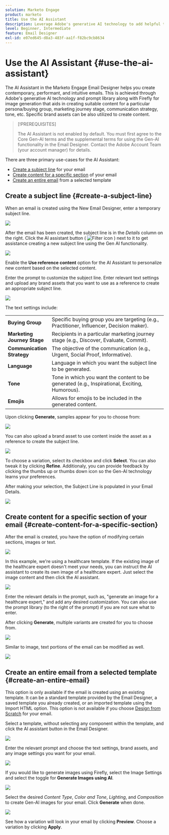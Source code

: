```yaml
---
solution: Marketo Engage
product: marketo
title: Use the AI Assistant
description: Leverage Adobe's generative AI technology to add helpful text and/or images to your emails.
level: Beginner, Intermediate
feature: Email Designer
exl-id: e07ed645-d8a3-483f-aa1f-f82bc9cb8634
---
```

# Use the AI Assistant {#use-the-ai-assistant}

The AI Assistant in the Marketo Engage Email Designer helps you create contemporary, performant, and intuitive emails. This is achieved through Adobe's generative AI technology and prompt library along with Firefly for image generation that aids in creating suitable content for a particular persona/buying group, marketing journey stage, communication strategy, tone, etc. Specific brand assets can be also utilized to create content.

>[!PREREQUISITES]
>
>The AI Assistant is not enabled by default. You must first agree to the Core Gen-AI terms and the supplemental terms for using the Gen-AI functionality in the Email Designer. Contact the Adobe Account Team (your account manager) for details.

There are three primary use-cases for the AI Assistant:

* [Create a subject line](#create-a-subject-line) for your email
* [Create content for a specific section](#create-content-for-a-specific-section) of your email
* [Create an entire email](#create-an-entire-email) from a selected template

## Create a subject line {#create-a-subject-line}

When an email is created using the New Email Designer, enter a temporary subject line.

   ![](assets/use-the-ai-assistant-1.png)

After the email has been created, the subject line is in the _Details_ column on the right. Click the AI assistant button ( ![Filter icon](assets/icon-ai-assistant.png) ) next to it to get assistance creating a new subject line using the Gen AI functionality.

   ![](assets/use-the-ai-assistant-2.png)

Enable the **Use reference content** option for the AI Assistant to personalize new content based on the selected content.

Enter the prompt to customize the subject line. Enter relevant text settings and upload any brand assets that you want to use as a reference to create an appropriate subject line.

   ![](assets/use-the-ai-assistant-3.png)

The text settings include:

<table><tbody>
  <tr>
    <td style="width:25%"><b>Buying Group</b></td>
    <td>Specific buying group you are targeting (e.g., Practitioner, Influencer, Decision maker).</td>
  </tr>
  <tr>
    <td style="width:25%"><b>Marketing Journey Stage</b></td>
    <td>Recipients in a particular marketing journey stage (e.g., Discover, Evaluate, Commit).</td>
  </tr>
  <tr>
    <td style="width:25%"><b>Communication Strategy</b></td>
    <td>The objective of the communication (e.g., Urgent, Social Proof, Informative).</td>
  </tr>
  <tr>
    <td style="width:25%"><b>Language</b></td>
    <td>Language in which you want the subject line to be generated.</td>
  </tr>
  <tr>
    <td style="width:25%"><b>Tone</b></td>
    <td>Tone in which you want the content to be generated (e.g., Inspirational, Exciting, Humorous).</td>
  </tr>
  <tr>
    <td style="width:25%"><b>Emojis</b></td>
    <td>Allows for emojis to be included in the generated content.</td>
  </tr>
</tbody>
</table>

Upon clicking **Generate**, samples appear for you to choose from:

   ![](assets/use-the-ai-assistant-4.png)

You can also upload a brand asset to use content inside the asset as a reference to create the subject line.

   ![](assets/use-the-ai-assistant-5.png)

To choose a variation, select its checkbox and click **Select**. You can also tweak it by clicking **Refine**. Additionaly, you can provide feedback by clicking the thumbs up or thumbs down icon so the Gen-AI technology learns your preferences.

After making your selection, the Subject Line is populated in your Email Details.

   ![](assets/use-the-ai-assistant-6.png)

## Create content for a specific section of your email {#create-content-for-a-specific-section}

After the email is created, you have the option of modifying certain sections, images or text.

   ![](assets/use-the-ai-assistant-7.png)

In this example, we're using a healthcare template. If the existing image of the healthcare expert doesn't meet your needs, you can instruct the AI assistant to create its own image of a healthcare expert. Just select the image content and then click the AI assistant.

   ![](assets/use-the-ai-assistant-8.png)

Enter the relevant details in the prompt, such as, "generate an image for a healthcare expert," and add any desired customization. You can also use the prompt library (to the right of the prompt) if you are not sure what to enter.

After clicking **Generate**, multiple variants are created for you to choose from.

   ![](assets/use-the-ai-assistant-9.png)

Similar to image, text portions of the email can be modified as well.

   ![](assets/use-the-ai-assistant-10.png)

## Create an entire email from a selected template {#create-an-entire-email}

This option is only available if the email is created using an existing template. It can be a standard template provided by the Email Designer, a saved template you already created, or an imported template using the Import HTML option. This option is not available if you choose [Design from Scratch](/help/marketo/product-docs/email-marketing/email-designer/email-authoring.md#design-from-scratch) for your email.

Select a template, without selecting any component within the template, and click the AI assistant button in the Email Designer.

   ![](assets/use-the-ai-assistant-11.png)

Enter the relevant prompt and choose the text settings, brand assets, and any image settings you want for your email.

   ![](assets/use-the-ai-assistant-12.png)

If you would like to generate images using Firefly, select the Image Settings and select the toggle for **Generate Images using AI**.

   ![](assets/use-the-ai-assistant-13.png)

Select the desired _Content Type_, _Color and Tone_, _Lighting_, and _Composition_ to create Gen-AI images for your email. Click **Generate** when done.

   ![](assets/use-the-ai-assistant-14.png)

See how a variation will look in your email by clicking **Preview**. Choose a variation by clicking **Apply**.
